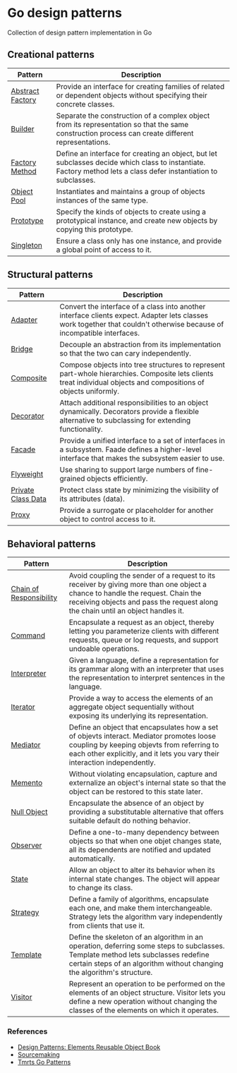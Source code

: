 # Go design patterns
Collection of design pattern implementation in Go

## Creational patterns

| Pattern          | Description |
|------------------|-------------|
| [Abstract Factory](https://github.com/girikuncoro/go-design-pattern/blob/master/abstract-factory/abstract-factory.go) | Provide an interface for creating families of related or dependent objects without specifying their concrete classes.        |
| [Builder](https://github.com/girikuncoro/go-design-pattern/blob/master/builder/builder.go)                 | Separate the construction of a complex object from its representation so that the same construction process can create different representations.            | 
| [Factory Method](https://github.com/girikuncoro/go-design-pattern/blob/master/factory/factory.go)                 | Define an interface for creating an object, but let subclasses decide which class to instantiate. Factory method lets a class defer instantiation to subclasses.            |
| [Object Pool](https://github.com/girikuncoro/go-design-pattern/blob/master/object-pool/object-pool.go)                 | Instantiates and maintains a group of objects instances of the same type.            |
| [Prototype](https://github.com/girikuncoro/go-design-pattern/blob/master/prototype/prototype.go)                 | Specify the kinds of objects to create using a prototypical instance, and create new objects by copying this prototype.            |
| [Singleton](https://github.com/girikuncoro/go-design-pattern/blob/master/singleton/singleton.go)                 |  Ensure a class only has one instance, and provide a global point of access to it.           |

## Structural patterns
| Pattern          | Description |
|------------------|-------------|
| [Adapter](https://github.com/girikuncoro/go-design-pattern/blob/master/adapter/adapter.go) | Convert the interface of a class into another interface clients expect. Adapter lets classes work together that couldn't otherwise because of incompatible interfaces.       |
| [Bridge](https://github.com/girikuncoro/go-design-pattern/blob/master/bridge/bridge.go) | Decouple an abstraction from its implementation so that the two can cary independently.       |
| [Composite](https://github.com/girikuncoro/go-design-pattern/blob/master/composite/composite.go) | Compose objects into tree structures to represent part-whole hierarchies. Composite lets clients treat individual objects and compositions of objects uniformly.       |
| [Decorator](https://github.com/girikuncoro/go-design-pattern/blob/master/decorator/decorator.go) | Attach additional responsibilities to an object dynamically. Decorators provide a flexible alternative to subclassing for extending functionality.       |
| [Facade](https://github.com/girikuncoro/go-design-pattern/blob/master/facade/facade.go) | Provide a unified interface to a set of interfaces in a subsystem. Faade defines a higher-level interface that makes the subsystem easier to use.       |
| [Flyweight](https://github.com/girikuncoro/go-design-pattern/blob/master/flyweight/flyweight.go) | Use sharing to support large numbers of fine-grained objects efficiently.       |
| [Private Class Data](https://github.com/girikuncoro/go-design-pattern/blob/master/private-class-data/private-class-data.go) | Protect class state by minimizing the visibility of its attributes (data).       |
| [Proxy](https://github.com/girikuncoro/go-design-pattern/blob/master/proxy/proxy.go) | Provide a surrogate or placeholder for another object to control access to it.       |

## Behavioral patterns
| Pattern          | Description |
|------------------|-------------|
| [Chain of Responsibility](https://github.com/girikuncoro/go-design-pattern/blob/master/chain-of-responsibility/chain-of-responsibility.go) | Avoid coupling the sender of a request to its receiver by giving more than one object a chance to handle the request. Chain the receiving objects and pass the request along the chain until an object handles it.       |
| [Command](https://github.com/girikuncoro/go-design-pattern/blob/master/command/command.go) | Encapsulate a request as an object, thereby letting you parameterize clients with different requests, queue or log requests, and support undoable operations.       |
| [Interpreter](https://github.com/girikuncoro/go-design-pattern/blob/master/interpreter/interpreter.go) | Given a language, define a representation for its grammar along with an interpreter that uses the representation to interpret sentences in the language.       |
| [Iterator](https://github.com/girikuncoro/go-design-pattern/blob/master/iterator/iterator.go) | Provide a way to access the elements of an aggregate object sequentially without exposing its underlying its representation.        |
| [Mediator](https://github.com/girikuncoro/go-design-pattern/blob/master/mediator/mediator.go) | Define an object that encapsulates how a set of objevts interact. Mediator promotes loose coupling by keeping objevts from referring to each other explicitly, and it lets you vary their interaction independently.       |
| [Memento](https://github.com/girikuncoro/go-design-pattern/blob/master/memento/memento.go) | Without violating encapsulation, capture and externalize an object's internal state so that the object can be restored to this state later.       |
| [Null Object](https://github.com/girikuncoro/go-design-pattern/blob/master/null-object/null-object.go) | Encapsulate the absence of an object by providing a substitutable alternative that offers suitable default do nothing behavior.       |
| [Observer](https://github.com/girikuncoro/go-design-pattern/blob/master/observer/observer.go) | Define a one-to-many dependency between objects so that when one objet changes state, all its dependents are notified and updated automatically.       |
| [State](https://github.com/girikuncoro/go-design-pattern/blob/master/state/state.go) | Allow an object to alter its behavior when its internal state changes. The object will appear to change its class.       |
| [Strategy](https://github.com/girikuncoro/go-design-pattern/blob/master/strategy/strategy.go) | Define a family of algorithms, encapsulate each one, and make them interchangeable. Strategy lets the algorithm vary independently from clients that use it.       |
| [Template](https://github.com/girikuncoro/go-design-pattern/blob/master/template/template.go) | Define the skeleton of an algorithm in an operation, deferring some steps to subclasses. Template method lets subclasses redefine certain steps of an algorithm without changing the algorithm's structure.       |
| [Visitor](https://github.com/girikuncoro/go-design-pattern/blob/master/visitor/visitor.go) | Represent an operation to be performed on the elements of an object structure. Visitor lets you define a new operation without changing the classes of the elements on which it operates.        |

### References
* [Design Patterns: Elements Reusable Object Book](https://www.amazon.com/Design-Patterns-Elements-Reusable-Object-Oriented/dp/0201633612)
* [Sourcemaking](https://sourcemaking.com/design_patterns)
* [Tmrts Go Patterns](http://tmrts.com/go-patterns)
